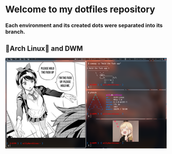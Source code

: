 # Welcome to my dotfiles repository #
### Each environment and its created dots were separated into its branch.

## 🏹Arch Linux🐧 and DWM ##
[![ArchLinux with DWM rice](https://github.com/DeividWilly/dotfiles/blob/Arch(DWM)/assets/imgs/2023-06-29_21-06.png?raw=true)](https://github.com/DeividWilly/dotfiles/tree/Arch(DWM))
